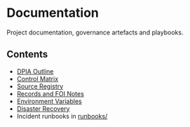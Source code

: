 # Documentation

Project documentation, governance artefacts and playbooks.

## Contents
- [DPIA Outline](dpia_outline.md)
- [Control Matrix](control_matrix.md)
- [Source Registry](source_registry.md)
- [Records and FOI Notes](records_foi.md)
- [Environment Variables](environment.md)
- [Disaster Recovery](disaster_recovery.md)
- Incident runbooks in [runbooks/](runbooks/)


